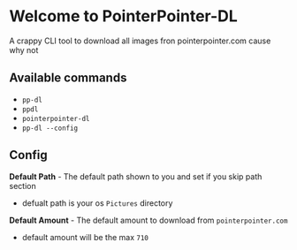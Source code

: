 # Welcome to PointerPointer-DL
A crappy CLI tool to download all images fron pointerpointer.com cause why not


## Available commands
- `pp-dl`
- `ppdl`
- `pointerpointer-dl`
- `pp-dl --config`

## Config
**Default Path** - The default path shown to you and set if you skip path section
- defualt path is your os `Pictures` directory

**Default Amount** - The default amount to download from `pointerpointer.com`
- default amount will be the max `710`